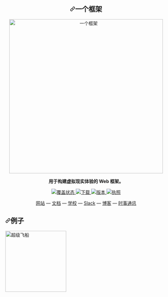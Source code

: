 <div class="Box-sc-g0xbh4-0 bJMeLZ js-snippet-clipboard-copy-unpositioned" data-hpc="true"><article class="markdown-body entry-content container-lg" itemprop="text"><h1 align="center" tabindex="-1" dir="auto"><a id="user-content-a-frame" class="anchor" aria-hidden="true" tabindex="-1" href="#a-frame"><svg class="octicon octicon-link" viewBox="0 0 16 16" version="1.1" width="16" height="16" aria-hidden="true"><path d="m7.775 3.275 1.25-1.25a3.5 3.5 0 1 1 4.95 4.95l-2.5 2.5a3.5 3.5 0 0 1-4.95 0 .751.751 0 0 1 .018-1.042.751.751 0 0 1 1.042-.018 1.998 1.998 0 0 0 2.83 0l2.5-2.5a2.002 2.002 0 0 0-2.83-2.83l-1.25 1.25a.751.751 0 0 1-1.042-.018.751.751 0 0 1-.018-1.042Zm-4.69 9.64a1.998 1.998 0 0 0 2.83 0l1.25-1.25a.751.751 0 0 1 1.042.018.751.751 0 0 1 .018 1.042l-1.25 1.25a3.5 3.5 0 1 1-4.95-4.95l2.5-2.5a3.5 3.5 0 0 1 4.95 0 .751.751 0 0 1-.018 1.042.751.751 0 0 1-1.042.018 1.998 1.998 0 0 0-2.83 0l-2.5 2.5a1.998 1.998 0 0 0 0 2.83Z"></path></svg></a><font style="vertical-align: inherit;"><font style="vertical-align: inherit;">一个框架</font></font></h1>
<p align="center" dir="auto"><a href="https://aframe.io" rel="nofollow"><img width="480" alt="一个框架" src="https://user-images.githubusercontent.com/674727/32120889-230ef110-bb0f-11e7-908c-76e39aa43149.jpg" style="max-width: 100%;"></a></p>
<p align="center" dir="auto"><b><font style="vertical-align: inherit;"><font style="vertical-align: inherit;">用于构建虚拟现实体验的 Web 框架。</font></font></b></p>
<p align="center" dir="auto">
  <a href="https://codecov.io/gh/aframevr/aframe" rel="nofollow">
    <img src="https://camo.githubusercontent.com/8427a5fd3c952732b3666206baa07cca2c303ca58cf399f70899d5922ecd8c0e/68747470733a2f2f636f6465636f762e696f2f67682f616672616d6576722f616672616d652f6272616e63682f6d61737465722f67726170682f62616467652e737667" alt="覆盖状态" data-canonical-src="https://codecov.io/gh/aframevr/aframe/branch/master/graph/badge.svg" style="max-width: 100%;">
  </a>
  <a href="https://npmjs.org/package/aframe" rel="nofollow">
    <img src="https://camo.githubusercontent.com/62c446d96d8c57ccee84212c131e5cd222d0400b02a9b3cb549a0c30a80cffd3/68747470733a2f2f696d672e736869656c64732e696f2f6e706d2f64742f616672616d652e7376673f7374796c653d666c61742d737175617265" alt="下载" data-canonical-src="https://img.shields.io/npm/dt/aframe.svg?style=flat-square" style="max-width: 100%;">
  </a>
  <a href="https://npmjs.org/package/aframe" rel="nofollow">
    <img src="https://camo.githubusercontent.com/4121d2840f98be3ff6ec3832e9235a91eee13ec80ef8624f13cd4d5a51a8fe5a/68747470733a2f2f696d672e736869656c64732e696f2f6e706d2f762f616672616d652e7376673f7374796c653d666c61742d737175617265" alt="版本" data-canonical-src="https://img.shields.io/npm/v/aframe.svg?style=flat-square" style="max-width: 100%;">
  </a>
  <a href="https://npmjs.com/package/aframe" rel="nofollow">
    <img src="https://camo.githubusercontent.com/8d260f2478fa8584175e3f153de82f9b6c8dfe85171e48ed874778fa64e57fb9/68747470733a2f2f696d672e736869656c64732e696f2f6e706d2f6c2f616672616d652e7376673f7374796c653d666c61742d737175617265" alt="执照" data-canonical-src="https://img.shields.io/npm/l/aframe.svg?style=flat-square" style="max-width: 100%;"></a>
  
</p>
<div align="center" dir="auto">
  <a href="https://aframe.io" rel="nofollow"><font style="vertical-align: inherit;"><font style="vertical-align: inherit;">网站</font></font></a><font style="vertical-align: inherit;"><font style="vertical-align: inherit;">
  —
  </font></font><a href="https://aframe.io/docs/" rel="nofollow"><font style="vertical-align: inherit;"><font style="vertical-align: inherit;">文档</font></font></a><font style="vertical-align: inherit;"><font style="vertical-align: inherit;">
  —
  </font></font><a href="https://aframe.io/school/" rel="nofollow"><font style="vertical-align: inherit;"><font style="vertical-align: inherit;">学校</font></font></a><font style="vertical-align: inherit;"><font style="vertical-align: inherit;">
  —
   </font></font><a href="https://aframevr.slack.com/join/shared_invite/zt-f6rne3ly-ekVaBU~Xu~fsZHXr56jacQ" rel="nofollow"><font style="vertical-align: inherit;"><font style="vertical-align: inherit;">Slack</font></font></a><font style="vertical-align: inherit;"><font style="vertical-align: inherit;"> 
  —
  </font></font><a href="https://aframe.io/blog/" rel="nofollow"><font style="vertical-align: inherit;"><font style="vertical-align: inherit;">博客</font></font></a><font style="vertical-align: inherit;"><font style="vertical-align: inherit;">
  —
  </font></font><a href="https://aframe.io/subscribe/" rel="nofollow"><font style="vertical-align: inherit;"><font style="vertical-align: inherit;">时事通讯</font></font></a>
</div>
<h2 tabindex="-1" dir="auto"><a id="user-content-examples" class="anchor" aria-hidden="true" tabindex="-1" href="#examples"><svg class="octicon octicon-link" viewBox="0 0 16 16" version="1.1" width="16" height="16" aria-hidden="true"><path d="m7.775 3.275 1.25-1.25a3.5 3.5 0 1 1 4.95 4.95l-2.5 2.5a3.5 3.5 0 0 1-4.95 0 .751.751 0 0 1 .018-1.042.751.751 0 0 1 1.042-.018 1.998 1.998 0 0 0 2.83 0l2.5-2.5a2.002 2.002 0 0 0-2.83-2.83l-1.25 1.25a.751.751 0 0 1-1.042-.018.751.751 0 0 1-.018-1.042Zm-4.69 9.64a1.998 1.998 0 0 0 2.83 0l1.25-1.25a.751.751 0 0 1 1.042.018.751.751 0 0 1 .018 1.042l-1.25 1.25a3.5 3.5 0 1 1-4.95-4.95l2.5-2.5a3.5 3.5 0 0 1 4.95 0 .751.751 0 0 1-.018 1.042.751.751 0 0 1-1.042.018 1.998 1.998 0 0 0-2.83 0l-2.5 2.5a1.998 1.998 0 0 0 0 2.83Z"></path></svg></a><font style="vertical-align: inherit;"><font style="vertical-align: inherit;">例子</font></font></h2>
<animated-image data-catalyst="" style="width: 32%;"><a href="https://supermedium.com/supercraft" rel="nofollow" data-target="animated-image.originalLink">
  <img alt="超级飞船" src="https://user-images.githubusercontent.com/674727/41085457-f5429566-69eb-11e8-92e5-3210e4c6c4a0.gif" height="190" style="max-width: 100%; display: inline-block;" data-target="animated-image.originalImage">
</a>
      <span class="AnimatedImagePlayer" data-target="animated-image.player" hidden="">
        <a data-target="animated-image.replacedLink" class="AnimatedImagePlayer-images" href="https://supermedium.com/supercraft" target="_blank">
          
        <span data-target="animated-image.imageContainer">
            <img data-target="animated-image.replacedImage" alt="超级飞船" class="AnimatedImagePlayer-animatedImage" src="https://user-images.githubusercontent.com/674727/41085457-f5429566-69eb-11e8-92e5-3210e4c6c4a0.gif" height="190" style="display: block; opacity: 1;">
          <canvas class="AnimatedImagePlayer-stillImage" aria-hidden="true" width="256" height="190"></canvas></span></a>
        <button data-target="animated-image.imageButton" class="AnimatedImagePlayer-images" tabindex="-1" aria-label="Play 超级飞船" hidden=""></button>
        <span class="AnimatedImagePlayer-controls" data-target="animated-image.controls" hidden="">
          <button data-target="animated-image.playButton" class="AnimatedImagePlayer-button" aria-label="Play 超级飞船">
            <svg aria-hidden="true" focusable="false" class="octicon icon-play" width="16" height="16" viewBox="0 0 16 16" fill="none" xmlns="http://www.w3.org/2000/svg">
              <path d="M4 13.5427V2.45734C4 1.82607 4.69692 1.4435 5.2295 1.78241L13.9394 7.32507C14.4334 7.63943 14.4334 8.36057 13.9394 8.67493L5.2295 14.2176C4.69692 14.5565 4 14.1739 4 13.5427Z">
            </path></svg>
            <svg aria-hidden="true" focusable="false" class="octicon icon-pause" width="16" height="16" viewBox="0 0 16 16" xmlns="http://www.w3.org/2000/svg">
              <rect x="4" y="2" width="3" height="12" rx="1"></rect>
              <rect x="9" y="2" width="3" height="12" rx="1"></rect>
            </svg>
          </button>
          <a data-target="animated-image.openButton" aria-label="Open 超级飞船 in new window" class="AnimatedImagePlayer-button" href="https://supermedium.com/supercraft" target="_blank">
            <svg aria-hidden="true" class="octicon" xmlns="http://www.w3.org/2000/svg" viewBox="0 0 16 16" width="16" height="16">
              <path fill-rule="evenodd" d="M10.604 1h4.146a.25.25 0 01.25.25v4.146a.25.25 0 01-.427.177L13.03 4.03 9.28 7.78a.75.75 0 01-1.06-1.06l3.75-3.75-1.543-1.543A.25.25 0 0110.604 1zM3.75 2A1.75 1.75 0 002 3.75v8.5c0 .966.784 1.75 1.75 1.75h8.5A1.75 1.75 0 0014 12.25v-3.5a.75.75 0 00-1.5 0v3.5a.25.25 0 01-.25.25h-8.5a.25.25 0 01-.25-.25v-8.5a.25.25 0 01.25-.25h3.5a.75.75 0 000-1.5h-3.5z"></path>
            </svg>
          </a>
        </span>
      </span></animated-image>
<animated-image data-catalyst="" style="width: 32%;"><a href="https://aframe.io/a-painter/?url=https://ucarecdn.com/962b242b-87a9-422c-b730-febdc470f203/" rel="nofollow" data-target="animated-image.originalLink">
  <img alt="画家" src="https://cloud.githubusercontent.com/assets/674727/24531388/acfc3dda-156d-11e7-8563-5bd75252f70f.gif" height="190" style="max-width: 100%; display: inline-block;" data-target="animated-image.originalImage">
</a>
      <span class="AnimatedImagePlayer" data-target="animated-image.player" hidden="">
        <a data-target="animated-image.replacedLink" class="AnimatedImagePlayer-images" href="https://aframe.io/a-painter/?url=https://ucarecdn.com/962b242b-87a9-422c-b730-febdc470f203/" target="_blank">
          
        <span data-target="animated-image.imageContainer">
            <img data-target="animated-image.replacedImage" alt="画家" class="AnimatedImagePlayer-animatedImage" src="https://cloud.githubusercontent.com/assets/674727/24531388/acfc3dda-156d-11e7-8563-5bd75252f70f.gif" height="190" style="display: block; opacity: 1;">
          <canvas class="AnimatedImagePlayer-stillImage" aria-hidden="true" width="256" height="190"></canvas></span></a>
        <button data-target="animated-image.imageButton" class="AnimatedImagePlayer-images" tabindex="-1" aria-label="Play 画家" hidden=""></button>
        <span class="AnimatedImagePlayer-controls" data-target="animated-image.controls" hidden="">
          <button data-target="animated-image.playButton" class="AnimatedImagePlayer-button" aria-label="Play 画家">
            <svg aria-hidden="true" focusable="false" class="octicon icon-play" width="16" height="16" viewBox="0 0 16 16" fill="none" xmlns="http://www.w3.org/2000/svg">
              <path d="M4 13.5427V2.45734C4 1.82607 4.69692 1.4435 5.2295 1.78241L13.9394 7.32507C14.4334 7.63943 14.4334 8.36057 13.9394 8.67493L5.2295 14.2176C4.69692 14.5565 4 14.1739 4 13.5427Z">
            </path></svg>
            <svg aria-hidden="true" focusable="false" class="octicon icon-pause" width="16" height="16" viewBox="0 0 16 16" xmlns="http://www.w3.org/2000/svg">
              <rect x="4" y="2" width="3" height="12" rx="1"></rect>
              <rect x="9" y="2" width="3" height="12" rx="1"></rect>
            </svg>
          </button>
          <a data-target="animated-image.openButton" aria-label="Open 画家 in new window" class="AnimatedImagePlayer-button" href="https://aframe.io/a-painter/?url=https://ucarecdn.com/962b242b-87a9-422c-b730-febdc470f203/" target="_blank">
            <svg aria-hidden="true" class="octicon" xmlns="http://www.w3.org/2000/svg" viewBox="0 0 16 16" width="16" height="16">
              <path fill-rule="evenodd" d="M10.604 1h4.146a.25.25 0 01.25.25v4.146a.25.25 0 01-.427.177L13.03 4.03 9.28 7.78a.75.75 0 01-1.06-1.06l3.75-3.75-1.543-1.543A.25.25 0 0110.604 1zM3.75 2A1.75 1.75 0 002 3.75v8.5c0 .966.784 1.75 1.75 1.75h8.5A1.75 1.75 0 0014 12.25v-3.5a.75.75 0 00-1.5 0v3.5a.25.25 0 01-.25.25h-8.5a.25.25 0 01-.25-.25v-8.5a.25.25 0 01.25-.25h3.5a.75.75 0 000-1.5h-3.5z"></path>
            </svg>
          </a>
        </span>
      </span></animated-image>
<a href="https://supermedium.com" rel="nofollow">
  <img alt="超中等" src="https://user-images.githubusercontent.com/674727/37294616-7212cd20-25d3-11e8-9e7f-c0c61074f1e0.png" height="190" width="32%" style="max-width: 100%;">
</a>
<animated-image data-catalyst="" style="width: 32%;"><a href="https://aframe.io/a-blast/" rel="nofollow" data-target="animated-image.originalLink">
  <img alt="一个爆炸" src="https://cloud.githubusercontent.com/assets/674727/24531440/0336e66e-156e-11e7-95c2-f2e6ebc0393d.gif" height="190" style="max-width: 100%; display: inline-block;" data-target="animated-image.originalImage">
</a>
      <span class="AnimatedImagePlayer" data-target="animated-image.player" hidden="">
        <a data-target="animated-image.replacedLink" class="AnimatedImagePlayer-images" href="https://aframe.io/a-blast/" target="_blank">
          
        <span data-target="animated-image.imageContainer">
            <img data-target="animated-image.replacedImage" alt="一个爆炸" class="AnimatedImagePlayer-animatedImage" src="https://cloud.githubusercontent.com/assets/674727/24531440/0336e66e-156e-11e7-95c2-f2e6ebc0393d.gif" height="190" style="display: block; opacity: 1;">
          <canvas class="AnimatedImagePlayer-stillImage" aria-hidden="true" width="256" height="190"></canvas></span></a>
        <button data-target="animated-image.imageButton" class="AnimatedImagePlayer-images" tabindex="-1" aria-label="Play 一个爆炸" hidden=""></button>
        <span class="AnimatedImagePlayer-controls" data-target="animated-image.controls" hidden="">
          <button data-target="animated-image.playButton" class="AnimatedImagePlayer-button" aria-label="Play 一个爆炸">
            <svg aria-hidden="true" focusable="false" class="octicon icon-play" width="16" height="16" viewBox="0 0 16 16" fill="none" xmlns="http://www.w3.org/2000/svg">
              <path d="M4 13.5427V2.45734C4 1.82607 4.69692 1.4435 5.2295 1.78241L13.9394 7.32507C14.4334 7.63943 14.4334 8.36057 13.9394 8.67493L5.2295 14.2176C4.69692 14.5565 4 14.1739 4 13.5427Z">
            </path></svg>
            <svg aria-hidden="true" focusable="false" class="octicon icon-pause" width="16" height="16" viewBox="0 0 16 16" xmlns="http://www.w3.org/2000/svg">
              <rect x="4" y="2" width="3" height="12" rx="1"></rect>
              <rect x="9" y="2" width="3" height="12" rx="1"></rect>
            </svg>
          </button>
          <a data-target="animated-image.openButton" aria-label="Open 一个爆炸 in new window" class="AnimatedImagePlayer-button" href="https://aframe.io/a-blast/" target="_blank">
            <svg aria-hidden="true" class="octicon" xmlns="http://www.w3.org/2000/svg" viewBox="0 0 16 16" width="16" height="16">
              <path fill-rule="evenodd" d="M10.604 1h4.146a.25.25 0 01.25.25v4.146a.25.25 0 01-.427.177L13.03 4.03 9.28 7.78a.75.75 0 01-1.06-1.06l3.75-3.75-1.543-1.543A.25.25 0 0110.604 1zM3.75 2A1.75 1.75 0 002 3.75v8.5c0 .966.784 1.75 1.75 1.75h8.5A1.75 1.75 0 0014 12.25v-3.5a.75.75 0 00-1.5 0v3.5a.25.25 0 01-.25.25h-8.5a.25.25 0 01-.25-.25v-8.5a.25.25 0 01.25-.25h3.5a.75.75 0 000-1.5h-3.5z"></path>
            </svg>
          </a>
        </span>
      </span></animated-image>
<animated-image data-catalyst="" style="width: 32%;"><a href="https://aframe.io/a-saturday-night/" rel="nofollow" data-target="animated-image.originalLink">
  <img alt="A-周六晚上" src="https://cloud.githubusercontent.com/assets/674727/24531477/44272daa-156e-11e7-8ef9-d750ed430f3a.gif" height="190" style="max-width: 100%; display: inline-block;" data-target="animated-image.originalImage">
</a>
      <span class="AnimatedImagePlayer" data-target="animated-image.player" hidden="">
        <a data-target="animated-image.replacedLink" class="AnimatedImagePlayer-images" href="https://aframe.io/a-saturday-night/" target="_blank">
          
        <span data-target="animated-image.imageContainer">
            <img data-target="animated-image.replacedImage" alt="A-周六晚上" class="AnimatedImagePlayer-animatedImage" src="https://cloud.githubusercontent.com/assets/674727/24531477/44272daa-156e-11e7-8ef9-d750ed430f3a.gif" height="190" style="display: block; opacity: 1;">
          <canvas class="AnimatedImagePlayer-stillImage" aria-hidden="true" width="256" height="190"></canvas></span></a>
        <button data-target="animated-image.imageButton" class="AnimatedImagePlayer-images" tabindex="-1" aria-label="Play A-周六晚上" hidden=""></button>
        <span class="AnimatedImagePlayer-controls" data-target="animated-image.controls" hidden="">
          <button data-target="animated-image.playButton" class="AnimatedImagePlayer-button" aria-label="Play A-周六晚上">
            <svg aria-hidden="true" focusable="false" class="octicon icon-play" width="16" height="16" viewBox="0 0 16 16" fill="none" xmlns="http://www.w3.org/2000/svg">
              <path d="M4 13.5427V2.45734C4 1.82607 4.69692 1.4435 5.2295 1.78241L13.9394 7.32507C14.4334 7.63943 14.4334 8.36057 13.9394 8.67493L5.2295 14.2176C4.69692 14.5565 4 14.1739 4 13.5427Z">
            </path></svg>
            <svg aria-hidden="true" focusable="false" class="octicon icon-pause" width="16" height="16" viewBox="0 0 16 16" xmlns="http://www.w3.org/2000/svg">
              <rect x="4" y="2" width="3" height="12" rx="1"></rect>
              <rect x="9" y="2" width="3" height="12" rx="1"></rect>
            </svg>
          </button>
          <a data-target="animated-image.openButton" aria-label="Open A-周六晚上 in new window" class="AnimatedImagePlayer-button" href="https://aframe.io/a-saturday-night/" target="_blank">
            <svg aria-hidden="true" class="octicon" xmlns="http://www.w3.org/2000/svg" viewBox="0 0 16 16" width="16" height="16">
              <path fill-rule="evenodd" d="M10.604 1h4.146a.25.25 0 01.25.25v4.146a.25.25 0 01-.427.177L13.03 4.03 9.28 7.78a.75.75 0 01-1.06-1.06l3.75-3.75-1.543-1.543A.25.25 0 0110.604 1zM3.75 2A1.75 1.75 0 002 3.75v8.5c0 .966.784 1.75 1.75 1.75h8.5A1.75 1.75 0 0014 12.25v-3.5a.75.75 0 00-1.5 0v3.5a.25.25 0 01-.25.25h-8.5a.25.25 0 01-.25-.25v-8.5a.25.25 0 01.25-.25h3.5a.75.75 0 000-1.5h-3.5z"></path>
            </svg>
          </a>
        </span>
      </span></animated-image>
<animated-image data-catalyst="" style="width: 32%;"><a href="https://github.com/googlecreativelab/webvr-musicalforest" data-target="animated-image.originalLink">
  <img alt="音乐森林@googlecreativelab" src="https://cloud.githubusercontent.com/assets/674727/25109861/b8e9ec48-2394-11e7-8f2d-ea1cd9df69c8.gif" height="190" style="max-width: 100%; display: inline-block;" data-target="animated-image.originalImage">
</a>
      <span class="AnimatedImagePlayer" data-target="animated-image.player" hidden="">
        <a data-target="animated-image.replacedLink" class="AnimatedImagePlayer-images" href="https://github.com/googlecreativelab/webvr-musicalforest" target="_blank">
          
        <span data-target="animated-image.imageContainer">
            <img data-target="animated-image.replacedImage" alt="音乐森林@googlecreativelab" class="AnimatedImagePlayer-animatedImage" src="https://cloud.githubusercontent.com/assets/674727/25109861/b8e9ec48-2394-11e7-8f2d-ea1cd9df69c8.gif" height="190" style="display: block; opacity: 1;">
          <canvas class="AnimatedImagePlayer-stillImage" aria-hidden="true" width="256" height="190"></canvas></span></a>
        <button data-target="animated-image.imageButton" class="AnimatedImagePlayer-images" tabindex="-1" aria-label="Play 音乐森林@googlecreativelab" hidden=""></button>
        <span class="AnimatedImagePlayer-controls" data-target="animated-image.controls" hidden="">
          <button data-target="animated-image.playButton" class="AnimatedImagePlayer-button" aria-label="Play 音乐森林@googlecreativelab">
            <svg aria-hidden="true" focusable="false" class="octicon icon-play" width="16" height="16" viewBox="0 0 16 16" fill="none" xmlns="http://www.w3.org/2000/svg">
              <path d="M4 13.5427V2.45734C4 1.82607 4.69692 1.4435 5.2295 1.78241L13.9394 7.32507C14.4334 7.63943 14.4334 8.36057 13.9394 8.67493L5.2295 14.2176C4.69692 14.5565 4 14.1739 4 13.5427Z">
            </path></svg>
            <svg aria-hidden="true" focusable="false" class="octicon icon-pause" width="16" height="16" viewBox="0 0 16 16" xmlns="http://www.w3.org/2000/svg">
              <rect x="4" y="2" width="3" height="12" rx="1"></rect>
              <rect x="9" y="2" width="3" height="12" rx="1"></rect>
            </svg>
          </button>
          <a data-target="animated-image.openButton" aria-label="Open 音乐森林@googlecreativelab in new window" class="AnimatedImagePlayer-button" href="https://github.com/googlecreativelab/webvr-musicalforest" target="_blank">
            <svg aria-hidden="true" class="octicon" xmlns="http://www.w3.org/2000/svg" viewBox="0 0 16 16" width="16" height="16">
              <path fill-rule="evenodd" d="M10.604 1h4.146a.25.25 0 01.25.25v4.146a.25.25 0 01-.427.177L13.03 4.03 9.28 7.78a.75.75 0 01-1.06-1.06l3.75-3.75-1.543-1.543A.25.25 0 0110.604 1zM3.75 2A1.75 1.75 0 002 3.75v8.5c0 .966.784 1.75 1.75 1.75h8.5A1.75 1.75 0 0014 12.25v-3.5a.75.75 0 00-1.5 0v3.5a.25.25 0 01-.25.25h-8.5a.25.25 0 01-.25-.25v-8.5a.25.25 0 01.25-.25h3.5a.75.75 0 000-1.5h-3.5z"></path>
            </svg>
          </a>
        </span>
      </span></animated-image>
<p dir="auto"><em><font style="vertical-align: inherit;"></font><a href="https://aframe.io" rel="nofollow"><font style="vertical-align: inherit;"><font style="vertical-align: inherit;">在主页</font></font></a><font style="vertical-align: inherit;"><font style="vertical-align: inherit;">、</font></font><a href="https://aframe.io/blog/" rel="nofollow"><font style="vertical-align: inherit;"><font style="vertical-align: inherit;">A Week of A-Frame</font></font></a><font style="vertical-align: inherit;"><font style="vertical-align: inherit;">和</font></font><a href="https://webvr.directory" rel="nofollow"><font style="vertical-align: inherit;"><font style="vertical-align: inherit;">WebVR Directory</font></font></a><font style="vertical-align: inherit;"><font style="vertical-align: inherit;">上可以找到更多示例</font><font style="vertical-align: inherit;">。</font></font></em></p>
<h2 tabindex="-1" dir="auto"><a id="user-content-features" class="anchor" aria-hidden="true" tabindex="-1" href="#features"><svg class="octicon octicon-link" viewBox="0 0 16 16" version="1.1" width="16" height="16" aria-hidden="true"><path d="m7.775 3.275 1.25-1.25a3.5 3.5 0 1 1 4.95 4.95l-2.5 2.5a3.5 3.5 0 0 1-4.95 0 .751.751 0 0 1 .018-1.042.751.751 0 0 1 1.042-.018 1.998 1.998 0 0 0 2.83 0l2.5-2.5a2.002 2.002 0 0 0-2.83-2.83l-1.25 1.25a.751.751 0 0 1-1.042-.018.751.751 0 0 1-.018-1.042Zm-4.69 9.64a1.998 1.998 0 0 0 2.83 0l1.25-1.25a.751.751 0 0 1 1.042.018.751.751 0 0 1 .018 1.042l-1.25 1.25a3.5 3.5 0 1 1-4.95-4.95l2.5-2.5a3.5 3.5 0 0 1 4.95 0 .751.751 0 0 1-.018 1.042.751.751 0 0 1-1.042.018 1.998 1.998 0 0 0-2.83 0l-2.5 2.5a1.998 1.998 0 0 0 0 2.83Z"></path></svg></a><font style="vertical-align: inherit;"><font style="vertical-align: inherit;">特征</font></font></h2>
<p dir="auto"><font style="vertical-align: inherit;"><font style="vertical-align: inherit;">👓</font></font><strong><font style="vertical-align: inherit;"><font style="vertical-align: inherit;">虚拟现实变得简单</font></font></strong><font style="vertical-align: inherit;"><font style="vertical-align: inherit;">：A-Frame 只需放入</font></font><code>&lt;a-scene&gt;</code><font style="vertical-align: inherit;"><font style="vertical-align: inherit;">.</font></font></p>
<p dir="auto"><font style="vertical-align: inherit;"><font style="vertical-align: inherit;">❤️</font></font><strong><font style="vertical-align: inherit;"><font style="vertical-align: inherit;">声明性 HTML</font></font></strong><font style="vertical-align: inherit;"><font style="vertical-align: inherit;">：HTML 易于阅读和复制粘贴。</font><font style="vertical-align: inherit;">由于 A-Frame 可以通过 HTML 使用，因此每个人都可以使用 A-Frame：Web 开发人员、VR 和 AR 爱好者、教育工作者、艺术家、创客、孩子。</font></font></p>
<p dir="auto"><font style="vertical-align: inherit;"><font style="vertical-align: inherit;">🔌</font></font><strong><font style="vertical-align: inherit;"><font style="vertical-align: inherit;">实体组件架构</font></font></strong><font style="vertical-align: inherit;"><font style="vertical-align: inherit;">：A-Frame 是一个基于 Three.js 的强大框架，为 Three.js 提供声明性、可组合、可重用的实体组件结构。</font><font style="vertical-align: inherit;">虽然 A-Frame 可以通过 HTML 使用，但开发人员可以无限制地访问 JavaScript、DOM API、 Three.js、WebXR 和 WebGL。</font></font></p>
<p dir="auto"><font style="vertical-align: inherit;"><font style="vertical-align: inherit;">⚡</font></font><strong><font style="vertical-align: inherit;"><font style="vertical-align: inherit;">性能</font></font></strong><font style="vertical-align: inherit;"><font style="vertical-align: inherit;">：A-Frame 是一个基于 Three.js 的瘦框架。</font><font style="vertical-align: inherit;">虽然A-Frame使用了DOM，但A-Frame并不触及浏览器布局引擎。</font><font style="vertical-align: inherit;">性能是重中之重，需要在高度交互的 WebXR 体验上进行实战测试。</font></font></p>
<p dir="auto"><font style="vertical-align: inherit;"><font style="vertical-align: inherit;">🌐</font></font><strong><font style="vertical-align: inherit;"><font style="vertical-align: inherit;">跨平台</font></font></strong><font style="vertical-align: inherit;"><font style="vertical-align: inherit;">：为任何与支持 WebXR 的浏览器兼容的耳机构建 VR 和 AR 应用程序。</font><font style="vertical-align: inherit;">没有耳机或控制器？</font><font style="vertical-align: inherit;">没问题！</font><font style="vertical-align: inherit;">A-Frame 仍然适用于标准台式机和智能手机。</font></font></p>
<p dir="auto"><font style="vertical-align: inherit;"><font style="vertical-align: inherit;">🔍 </font></font><strong><font style="vertical-align: inherit;"><font style="vertical-align: inherit;">Visual Inspector</font></font></strong><font style="vertical-align: inherit;"><font style="vertical-align: inherit;">：A-Frame 提供了内置的视觉 3D 检查器，其工作流程类似于浏览器的开发工具，界面类似于 Unity。</font><font style="vertical-align: inherit;">打开任何 A-Frame 场景并点击</font></font><code>&lt;ctrl&gt; + &lt;alt&gt; + i</code><font style="vertical-align: inherit;"><font style="vertical-align: inherit;">。</font></font></p>
<p dir="auto"><font style="vertical-align: inherit;"><font style="vertical-align: inherit;">🏃</font></font><strong><font style="vertical-align: inherit;"><font style="vertical-align: inherit;">功能</font></font></strong><font style="vertical-align: inherit;"><font style="vertical-align: inherit;">：使用 A-Frame 的内置组件（例如几何图形、材质、灯光、动画、模型、光线投射器、阴影、位置音频、跟踪控制器）立即开始运行。</font><font style="vertical-align: inherit;">利用粒子系统、物理、多用户、海洋、山脉、语音识别或隐形传态等社区组件，走得更远！</font></font></p>
<h2 tabindex="-1" dir="auto"><a id="user-content-usage" class="anchor" aria-hidden="true" tabindex="-1" href="#usage"><svg class="octicon octicon-link" viewBox="0 0 16 16" version="1.1" width="16" height="16" aria-hidden="true"><path d="m7.775 3.275 1.25-1.25a3.5 3.5 0 1 1 4.95 4.95l-2.5 2.5a3.5 3.5 0 0 1-4.95 0 .751.751 0 0 1 .018-1.042.751.751 0 0 1 1.042-.018 1.998 1.998 0 0 0 2.83 0l2.5-2.5a2.002 2.002 0 0 0-2.83-2.83l-1.25 1.25a.751.751 0 0 1-1.042-.018.751.751 0 0 1-.018-1.042Zm-4.69 9.64a1.998 1.998 0 0 0 2.83 0l1.25-1.25a.751.751 0 0 1 1.042.018.751.751 0 0 1 .018 1.042l-1.25 1.25a3.5 3.5 0 1 1-4.95-4.95l2.5-2.5a3.5 3.5 0 0 1 4.95 0 .751.751 0 0 1-.018 1.042.751.751 0 0 1-1.042.018 1.998 1.998 0 0 0-2.83 0l-2.5 2.5a1.998 1.998 0 0 0 0 2.83Z"></path></svg></a><font style="vertical-align: inherit;"><font style="vertical-align: inherit;">用法</font></font></h2>
<h3 tabindex="-1" dir="auto"><a id="user-content-example" class="anchor" aria-hidden="true" tabindex="-1" href="#example"><svg class="octicon octicon-link" viewBox="0 0 16 16" version="1.1" width="16" height="16" aria-hidden="true"><path d="m7.775 3.275 1.25-1.25a3.5 3.5 0 1 1 4.95 4.95l-2.5 2.5a3.5 3.5 0 0 1-4.95 0 .751.751 0 0 1 .018-1.042.751.751 0 0 1 1.042-.018 1.998 1.998 0 0 0 2.83 0l2.5-2.5a2.002 2.002 0 0 0-2.83-2.83l-1.25 1.25a.751.751 0 0 1-1.042-.018.751.751 0 0 1-.018-1.042Zm-4.69 9.64a1.998 1.998 0 0 0 2.83 0l1.25-1.25a.751.751 0 0 1 1.042.018.751.751 0 0 1 .018 1.042l-1.25 1.25a3.5 3.5 0 1 1-4.95-4.95l2.5-2.5a3.5 3.5 0 0 1 4.95 0 .751.751 0 0 1-.018 1.042.751.751 0 0 1-1.042.018 1.998 1.998 0 0 0-2.83 0l-2.5 2.5a1.998 1.998 0 0 0 0 2.83Z"></path></svg></a><font style="vertical-align: inherit;"><font style="vertical-align: inherit;">例子</font></font></h3>
<p dir="auto"><font style="vertical-align: inherit;"><font style="vertical-align: inherit;">只需几行 HTML 即可在浏览器中构建 VR 和 AR 场景！</font><font style="vertical-align: inherit;">要立即开始播放和发布，请重新混合入门示例：</font></font></p>
<p dir="auto"><a href="https://glitch.com/~aframe" rel="nofollow"><img src="https://cloud.githubusercontent.com/assets/674727/24572421/688f7fc0-162d-11e7-8a35-b02bc050c043.jpg" alt="混音" style="max-width: 100%;"></a> <a href="https://repl.it/@dmarcos/aframe" rel="nofollow"><img src="https://user-images.githubusercontent.com/39342/52831020-d42dcb80-3087-11e9-833f-2d6191c69eb9.png" alt="叉" style="max-width: 100%;"></a></p>
<div class="highlight highlight-text-html-basic notranslate position-relative overflow-auto" dir="auto"><pre><span class="pl-kos">&lt;</span><span class="pl-ent">html</span><span class="pl-kos">&gt;</span>
  <span class="pl-kos">&lt;</span><span class="pl-ent">head</span><span class="pl-kos">&gt;</span>
    <span class="pl-kos">&lt;</span><span class="pl-ent">script</span> <span class="pl-c1">src</span>="<span class="pl-s">https://aframe.io/releases/1.5.0/aframe.min.js</span>"<span class="pl-kos">&gt;</span><span class="pl-kos">&lt;/</span><span class="pl-ent">script</span><span class="pl-kos">&gt;</span>
  <span class="pl-kos">&lt;/</span><span class="pl-ent">head</span><span class="pl-kos">&gt;</span>
  <span class="pl-kos">&lt;</span><span class="pl-ent">body</span><span class="pl-kos">&gt;</span>
    <span class="pl-kos">&lt;</span><span class="pl-ent">a-scene</span><span class="pl-kos">&gt;</span>
      <span class="pl-kos">&lt;</span><span class="pl-ent">a-box</span> <span class="pl-c1">position</span>="<span class="pl-s">-1 0.5 -3</span>" <span class="pl-c1">rotation</span>="<span class="pl-s">0 45 0</span>" <span class="pl-c1">color</span>="<span class="pl-s">#4CC3D9</span>"<span class="pl-kos">&gt;</span><span class="pl-kos">&lt;/</span><span class="pl-ent">a-box</span><span class="pl-kos">&gt;</span>
      <span class="pl-kos">&lt;</span><span class="pl-ent">a-sphere</span> <span class="pl-c1">position</span>="<span class="pl-s">0 1.25 -5</span>" <span class="pl-c1">radius</span>="<span class="pl-s">1.25</span>" <span class="pl-c1">color</span>="<span class="pl-s">#EF2D5E</span>"<span class="pl-kos">&gt;</span><span class="pl-kos">&lt;/</span><span class="pl-ent">a-sphere</span><span class="pl-kos">&gt;</span>
      <span class="pl-kos">&lt;</span><span class="pl-ent">a-cylinder</span> <span class="pl-c1">position</span>="<span class="pl-s">1 0.75 -3</span>" <span class="pl-c1">radius</span>="<span class="pl-s">0.5</span>" <span class="pl-c1">height</span>="<span class="pl-s">1.5</span>" <span class="pl-c1">color</span>="<span class="pl-s">#FFC65D</span>"<span class="pl-kos">&gt;</span><span class="pl-kos">&lt;/</span><span class="pl-ent">a-cylinder</span><span class="pl-kos">&gt;</span>
      <span class="pl-kos">&lt;</span><span class="pl-ent">a-plane</span> <span class="pl-c1">position</span>="<span class="pl-s">0 0 -4</span>" <span class="pl-c1">rotation</span>="<span class="pl-s">-90 0 0</span>" <span class="pl-c1">width</span>="<span class="pl-s">4</span>" <span class="pl-c1">height</span>="<span class="pl-s">4</span>" <span class="pl-c1">color</span>="<span class="pl-s">#7BC8A4</span>"<span class="pl-kos">&gt;</span><span class="pl-kos">&lt;/</span><span class="pl-ent">a-plane</span><span class="pl-kos">&gt;</span>
      <span class="pl-kos">&lt;</span><span class="pl-ent">a-sky</span> <span class="pl-c1">color</span>="<span class="pl-s">#ECECEC</span>"<span class="pl-kos">&gt;</span><span class="pl-kos">&lt;/</span><span class="pl-ent">a-sky</span><span class="pl-kos">&gt;</span>
    <span class="pl-kos">&lt;/</span><span class="pl-ent">a-scene</span><span class="pl-kos">&gt;</span>
  <span class="pl-kos">&lt;/</span><span class="pl-ent">body</span><span class="pl-kos">&gt;</span>
<span class="pl-kos">&lt;/</span><span class="pl-ent">html</span><span class="pl-kos">&gt;</span></pre><div class="zeroclipboard-container">
    <clipboard-copy aria-label="Copy" class="ClipboardButton btn btn-invisible js-clipboard-copy m-2 p-0 tooltipped-no-delay d-flex flex-justify-center flex-items-center" data-copy-feedback="Copied!" data-tooltip-direction="w" value="<html>
  <head>
    <script src=&quot;https://aframe.io/releases/1.5.0/aframe.min.js&quot;></script>
  </head>
  <body>
    <a-scene>
      <a-box position=&quot;-1 0.5 -3&quot; rotation=&quot;0 45 0&quot; color=&quot;#4CC3D9&quot;></a-box>
      <a-sphere position=&quot;0 1.25 -5&quot; radius=&quot;1.25&quot; color=&quot;#EF2D5E&quot;></a-sphere>
      <a-cylinder position=&quot;1 0.75 -3&quot; radius=&quot;0.5&quot; height=&quot;1.5&quot; color=&quot;#FFC65D&quot;></a-cylinder>
      <a-plane position=&quot;0 0 -4&quot; rotation=&quot;-90 0 0&quot; width=&quot;4&quot; height=&quot;4&quot; color=&quot;#7BC8A4&quot;></a-plane>
      <a-sky color=&quot;#ECECEC&quot;></a-sky>
    </a-scene>
  </body>
</html>" tabindex="0" role="button">
      <svg aria-hidden="true" height="16" viewBox="0 0 16 16" version="1.1" width="16" data-view-component="true" class="octicon octicon-copy js-clipboard-copy-icon">
    <path d="M0 6.75C0 5.784.784 5 1.75 5h1.5a.75.75 0 0 1 0 1.5h-1.5a.25.25 0 0 0-.25.25v7.5c0 .138.112.25.25.25h7.5a.25.25 0 0 0 .25-.25v-1.5a.75.75 0 0 1 1.5 0v1.5A1.75 1.75 0 0 1 9.25 16h-7.5A1.75 1.75 0 0 1 0 14.25Z"></path><path d="M5 1.75C5 .784 5.784 0 6.75 0h7.5C15.216 0 16 .784 16 1.75v7.5A1.75 1.75 0 0 1 14.25 11h-7.5A1.75 1.75 0 0 1 5 9.25Zm1.75-.25a.25.25 0 0 0-.25.25v7.5c0 .138.112.25.25.25h7.5a.25.25 0 0 0 .25-.25v-7.5a.25.25 0 0 0-.25-.25Z"></path>
</svg>
      <svg aria-hidden="true" height="16" viewBox="0 0 16 16" version="1.1" width="16" data-view-component="true" class="octicon octicon-check js-clipboard-check-icon color-fg-success d-none">
    <path d="M13.78 4.22a.75.75 0 0 1 0 1.06l-7.25 7.25a.75.75 0 0 1-1.06 0L2.22 9.28a.751.751 0 0 1 .018-1.042.751.751 0 0 1 1.042-.018L6 10.94l6.72-6.72a.75.75 0 0 1 1.06 0Z"></path>
</svg>
    </clipboard-copy>
  </div></div>
<p dir="auto"><font style="vertical-align: inherit;"><font style="vertical-align: inherit;">借助 A-Frame 的</font></font><a href="https://aframe.io/docs/1.5.0/introduction/entity-component-system.html" rel="nofollow"><font style="vertical-align: inherit;"><font style="vertical-align: inherit;">实体组件架构</font></font></a><font style="vertical-align: inherit;"><font style="vertical-align: inherit;">，我们可以从生态系统（例如海洋、物理）中放入社区组件，并将它们直接从 HTML 插入到我们的对象中：</font></font></p>
<p dir="auto"><a href="https://glitch.com/~aframe-registry" rel="nofollow"><img src="https://cloud.githubusercontent.com/assets/674727/24572421/688f7fc0-162d-11e7-8a35-b02bc050c043.jpg" alt="混音" style="max-width: 100%;"></a> <a href="https://repl.it/@dmarcos/aframe" rel="nofollow"><img src="https://user-images.githubusercontent.com/39342/52831020-d42dcb80-3087-11e9-833f-2d6191c69eb9.png" alt="叉" style="max-width: 100%;"></a></p>
<div class="highlight highlight-text-html-basic notranslate position-relative overflow-auto" dir="auto"><pre><span class="pl-kos">&lt;</span><span class="pl-ent">html</span><span class="pl-kos">&gt;</span>
  <span class="pl-kos">&lt;</span><span class="pl-ent">head</span><span class="pl-kos">&gt;</span>
    <span class="pl-kos">&lt;</span><span class="pl-ent">script</span> <span class="pl-c1">src</span>="<span class="pl-s">https://aframe.io/releases/1.5.0/aframe.min.js</span>"<span class="pl-kos">&gt;</span><span class="pl-kos">&lt;/</span><span class="pl-ent">script</span><span class="pl-kos">&gt;</span>
    <span class="pl-kos">&lt;</span><span class="pl-ent">script</span> <span class="pl-c1">src</span>="<span class="pl-s">https://unpkg.com/aframe-particle-system-component@1.0.x/dist/aframe-particle-system-component.min.js</span>"<span class="pl-kos">&gt;</span><span class="pl-kos">&lt;/</span><span class="pl-ent">script</span><span class="pl-kos">&gt;</span>
    <span class="pl-kos">&lt;</span><span class="pl-ent">script</span> <span class="pl-c1">src</span>="<span class="pl-s">https://unpkg.com/aframe-extras.ocean@%5E3.5.x/dist/aframe-extras.ocean.min.js</span>"<span class="pl-kos">&gt;</span><span class="pl-kos">&lt;/</span><span class="pl-ent">script</span><span class="pl-kos">&gt;</span>
    <span class="pl-kos">&lt;</span><span class="pl-ent">script</span> <span class="pl-c1">src</span>="<span class="pl-s">https://unpkg.com/aframe-gradient-sky@1.5.0/dist/gradientsky.min.js</span>"<span class="pl-kos">&gt;</span><span class="pl-kos">&lt;/</span><span class="pl-ent">script</span><span class="pl-kos">&gt;</span>
  <span class="pl-kos">&lt;/</span><span class="pl-ent">head</span><span class="pl-kos">&gt;</span>
  <span class="pl-kos">&lt;</span><span class="pl-ent">body</span><span class="pl-kos">&gt;</span>
    <span class="pl-kos">&lt;</span><span class="pl-ent">a-scene</span><span class="pl-kos">&gt;</span>
      <span class="pl-kos">&lt;</span><span class="pl-ent">a-entity</span> <span class="pl-c1">id</span>="<span class="pl-s">rain</span>" <span class="pl-c1">particle-system</span>="<span class="pl-s">preset: rain; color: #24CAFF; particleCount: 5000</span>"<span class="pl-kos">&gt;</span><span class="pl-kos">&lt;/</span><span class="pl-ent">a-entity</span><span class="pl-kos">&gt;</span>

      <span class="pl-kos">&lt;</span><span class="pl-ent">a-entity</span> <span class="pl-c1">id</span>="<span class="pl-s">sphere</span>" <span class="pl-c1">geometry</span>="<span class="pl-s">primitive: sphere</span>"
                <span class="pl-c1">material</span>="<span class="pl-s">color: #EFEFEF; shader: flat</span>"
                <span class="pl-c1">position</span>="<span class="pl-s">0 0.15 -5</span>"
                <span class="pl-c1">light</span>="<span class="pl-s">type: point; intensity: 5</span>"
                <span class="pl-c1">animation</span>="<span class="pl-s">property: position; easing: easeInOutQuad; dir: alternate; dur: 1000; to: 0 -0.10 -5; loop: true</span>"<span class="pl-kos">&gt;</span><span class="pl-kos">&lt;/</span><span class="pl-ent">a-entity</span><span class="pl-kos">&gt;</span>

      <span class="pl-kos">&lt;</span><span class="pl-ent">a-entity</span> <span class="pl-c1">id</span>="<span class="pl-s">ocean</span>" <span class="pl-c1">ocean</span>="<span class="pl-s">density: 20; width: 50; depth: 50; speed: 4</span>"
                <span class="pl-c1">material</span>="<span class="pl-s">color: #9CE3F9; opacity: 0.75; metalness: 0; roughness: 1</span>"
                <span class="pl-c1">rotation</span>="<span class="pl-s">-90 0 0</span>"<span class="pl-kos">&gt;</span><span class="pl-kos">&lt;/</span><span class="pl-ent">a-entity</span><span class="pl-kos">&gt;</span>

      <span class="pl-kos">&lt;</span><span class="pl-ent">a-entity</span> <span class="pl-c1">id</span>="<span class="pl-s">sky</span>" <span class="pl-c1">geometry</span>="<span class="pl-s">primitive: sphere; radius: 5000</span>"
                <span class="pl-c1">material</span>="<span class="pl-s">shader: gradient; topColor: 235 235 245; bottomColor: 185 185 210</span>"
                <span class="pl-c1">scale</span>="<span class="pl-s">-1 1 1</span>"<span class="pl-kos">&gt;</span><span class="pl-kos">&lt;/</span><span class="pl-ent">a-entity</span><span class="pl-kos">&gt;</span>

      <span class="pl-kos">&lt;</span><span class="pl-ent">a-entity</span> <span class="pl-c1">id</span>="<span class="pl-s">light</span>" <span class="pl-c1">light</span>="<span class="pl-s">type: ambient; color: #888</span>"<span class="pl-kos">&gt;</span><span class="pl-kos">&lt;/</span><span class="pl-ent">a-entity</span><span class="pl-kos">&gt;</span>
    <span class="pl-kos">&lt;/</span><span class="pl-ent">a-scene</span><span class="pl-kos">&gt;</span>
  <span class="pl-kos">&lt;/</span><span class="pl-ent">body</span><span class="pl-kos">&gt;</span>
<span class="pl-kos">&lt;/</span><span class="pl-ent">html</span><span class="pl-kos">&gt;</span></pre><div class="zeroclipboard-container">
    <clipboard-copy aria-label="Copy" class="ClipboardButton btn btn-invisible js-clipboard-copy m-2 p-0 tooltipped-no-delay d-flex flex-justify-center flex-items-center" data-copy-feedback="Copied!" data-tooltip-direction="w" value="<html>
  <head>
    <script src=&quot;https://aframe.io/releases/1.5.0/aframe.min.js&quot;></script>
    <script src=&quot;https://unpkg.com/aframe-particle-system-component@1.0.x/dist/aframe-particle-system-component.min.js&quot;></script>
    <script src=&quot;https://unpkg.com/aframe-extras.ocean@%5E3.5.x/dist/aframe-extras.ocean.min.js&quot;></script>
    <script src=&quot;https://unpkg.com/aframe-gradient-sky@1.5.0/dist/gradientsky.min.js&quot;></script>
  </head>
  <body>
    <a-scene>
      <a-entity id=&quot;rain&quot; particle-system=&quot;preset: rain; color: #24CAFF; particleCount: 5000&quot;></a-entity>

      <a-entity id=&quot;sphere&quot; geometry=&quot;primitive: sphere&quot;
                material=&quot;color: #EFEFEF; shader: flat&quot;
                position=&quot;0 0.15 -5&quot;
                light=&quot;type: point; intensity: 5&quot;
                animation=&quot;property: position; easing: easeInOutQuad; dir: alternate; dur: 1000; to: 0 -0.10 -5; loop: true&quot;></a-entity>

      <a-entity id=&quot;ocean&quot; ocean=&quot;density: 20; width: 50; depth: 50; speed: 4&quot;
                material=&quot;color: #9CE3F9; opacity: 0.75; metalness: 0; roughness: 1&quot;
                rotation=&quot;-90 0 0&quot;></a-entity>

      <a-entity id=&quot;sky&quot; geometry=&quot;primitive: sphere; radius: 5000&quot;
                material=&quot;shader: gradient; topColor: 235 235 245; bottomColor: 185 185 210&quot;
                scale=&quot;-1 1 1&quot;></a-entity>

      <a-entity id=&quot;light&quot; light=&quot;type: ambient; color: #888&quot;></a-entity>
    </a-scene>
  </body>
</html>" tabindex="0" role="button">
      <svg aria-hidden="true" height="16" viewBox="0 0 16 16" version="1.1" width="16" data-view-component="true" class="octicon octicon-copy js-clipboard-copy-icon">
    <path d="M0 6.75C0 5.784.784 5 1.75 5h1.5a.75.75 0 0 1 0 1.5h-1.5a.25.25 0 0 0-.25.25v7.5c0 .138.112.25.25.25h7.5a.25.25 0 0 0 .25-.25v-1.5a.75.75 0 0 1 1.5 0v1.5A1.75 1.75 0 0 1 9.25 16h-7.5A1.75 1.75 0 0 1 0 14.25Z"></path><path d="M5 1.75C5 .784 5.784 0 6.75 0h7.5C15.216 0 16 .784 16 1.75v7.5A1.75 1.75 0 0 1 14.25 11h-7.5A1.75 1.75 0 0 1 5 9.25Zm1.75-.25a.25.25 0 0 0-.25.25v7.5c0 .138.112.25.25.25h7.5a.25.25 0 0 0 .25-.25v-7.5a.25.25 0 0 0-.25-.25Z"></path>
</svg>
      <svg aria-hidden="true" height="16" viewBox="0 0 16 16" version="1.1" width="16" data-view-component="true" class="octicon octicon-check js-clipboard-check-icon color-fg-success d-none">
    <path d="M13.78 4.22a.75.75 0 0 1 0 1.06l-7.25 7.25a.75.75 0 0 1-1.06 0L2.22 9.28a.751.751 0 0 1 .018-1.042.751.751 0 0 1 1.042-.018L6 10.94l6.72-6.72a.75.75 0 0 1 1.06 0Z"></path>
</svg>
    </clipboard-copy>
  </div></div>
<h3 tabindex="-1" dir="auto"><a id="user-content-builds" class="anchor" aria-hidden="true" tabindex="-1" href="#builds"><svg class="octicon octicon-link" viewBox="0 0 16 16" version="1.1" width="16" height="16" aria-hidden="true"><path d="m7.775 3.275 1.25-1.25a3.5 3.5 0 1 1 4.95 4.95l-2.5 2.5a3.5 3.5 0 0 1-4.95 0 .751.751 0 0 1 .018-1.042.751.751 0 0 1 1.042-.018 1.998 1.998 0 0 0 2.83 0l2.5-2.5a2.002 2.002 0 0 0-2.83-2.83l-1.25 1.25a.751.751 0 0 1-1.042-.018.751.751 0 0 1-.018-1.042Zm-4.69 9.64a1.998 1.998 0 0 0 2.83 0l1.25-1.25a.751.751 0 0 1 1.042.018.751.751 0 0 1 .018 1.042l-1.25 1.25a3.5 3.5 0 1 1-4.95-4.95l2.5-2.5a3.5 3.5 0 0 1 4.95 0 .751.751 0 0 1-.018 1.042.751.751 0 0 1-1.042.018 1.998 1.998 0 0 0-2.83 0l-2.5 2.5a1.998 1.998 0 0 0 0 2.83Z"></path></svg></a><font style="vertical-align: inherit;"><font style="vertical-align: inherit;">构建</font></font></h3>
<p dir="auto"><font style="vertical-align: inherit;"><font style="vertical-align: inherit;">要使用 A-Frame 的最新稳定版本，请包括</font></font><a href="https://aframe.io/releases/1.5.0/aframe.min.js" rel="nofollow"><code>aframe.min.js</code></a><font style="vertical-align: inherit;"><font style="vertical-align: inherit;">：</font></font></p>
<div class="highlight highlight-source-js notranslate position-relative overflow-auto" dir="auto"><pre><span class="pl-c1">&lt;</span><span class="pl-ent">head</span><span class="pl-c1">&gt;</span>
  <span class="pl-c1">&lt;</span><span class="pl-ent">script</span> <span class="pl-c1">src</span><span class="pl-c1">=</span><span class="pl-s">"https://aframe.io/releases/1.5.0/aframe.min.js"</span><span class="pl-c1">&gt;</span><span class="pl-c1">&lt;</span><span class="pl-c1">/</span><span class="pl-ent">script</span><span class="pl-c1">&gt;</span>
<span class="pl-c1">&lt;</span><span class="pl-c1">/</span><span class="pl-ent">head</span><span class="pl-c1">&gt;</span></pre><div class="zeroclipboard-container">
    <clipboard-copy aria-label="Copy" class="ClipboardButton btn btn-invisible js-clipboard-copy m-2 p-0 tooltipped-no-delay d-flex flex-justify-center flex-items-center" data-copy-feedback="Copied!" data-tooltip-direction="w" value="<head>
  <script src=&quot;https://aframe.io/releases/1.5.0/aframe.min.js&quot;></script>
</head>" tabindex="0" role="button">
      <svg aria-hidden="true" height="16" viewBox="0 0 16 16" version="1.1" width="16" data-view-component="true" class="octicon octicon-copy js-clipboard-copy-icon">
    <path d="M0 6.75C0 5.784.784 5 1.75 5h1.5a.75.75 0 0 1 0 1.5h-1.5a.25.25 0 0 0-.25.25v7.5c0 .138.112.25.25.25h7.5a.25.25 0 0 0 .25-.25v-1.5a.75.75 0 0 1 1.5 0v1.5A1.75 1.75 0 0 1 9.25 16h-7.5A1.75 1.75 0 0 1 0 14.25Z"></path><path d="M5 1.75C5 .784 5.784 0 6.75 0h7.5C15.216 0 16 .784 16 1.75v7.5A1.75 1.75 0 0 1 14.25 11h-7.5A1.75 1.75 0 0 1 5 9.25Zm1.75-.25a.25.25 0 0 0-.25.25v7.5c0 .138.112.25.25.25h7.5a.25.25 0 0 0 .25-.25v-7.5a.25.25 0 0 0-.25-.25Z"></path>
</svg>
      <svg aria-hidden="true" height="16" viewBox="0 0 16 16" version="1.1" width="16" data-view-component="true" class="octicon octicon-check js-clipboard-check-icon color-fg-success d-none">
    <path d="M13.78 4.22a.75.75 0 0 1 0 1.06l-7.25 7.25a.75.75 0 0 1-1.06 0L2.22 9.28a.751.751 0 0 1 .018-1.042.751.751 0 0 1 1.042-.018L6 10.94l6.72-6.72a.75.75 0 0 1 1.06 0Z"></path>
</svg>
    </clipboard-copy>
  </div></div>
<p dir="auto"><font style="vertical-align: inherit;"><font style="vertical-align: inherit;">要查看稳定版本和主版本，请参阅</font></font><a href="/aframevr/aframe/blob/master/dist"><code>dist/</code><font style="vertical-align: inherit;"><font style="vertical-align: inherit;">文件夹</font></font></a><font style="vertical-align: inherit;"><font style="vertical-align: inherit;">。</font></font></p>
<h3 tabindex="-1" dir="auto"><a id="user-content-npm" class="anchor" aria-hidden="true" tabindex="-1" href="#npm"><svg class="octicon octicon-link" viewBox="0 0 16 16" version="1.1" width="16" height="16" aria-hidden="true"><path d="m7.775 3.275 1.25-1.25a3.5 3.5 0 1 1 4.95 4.95l-2.5 2.5a3.5 3.5 0 0 1-4.95 0 .751.751 0 0 1 .018-1.042.751.751 0 0 1 1.042-.018 1.998 1.998 0 0 0 2.83 0l2.5-2.5a2.002 2.002 0 0 0-2.83-2.83l-1.25 1.25a.751.751 0 0 1-1.042-.018.751.751 0 0 1-.018-1.042Zm-4.69 9.64a1.998 1.998 0 0 0 2.83 0l1.25-1.25a.751.751 0 0 1 1.042.018.751.751 0 0 1 .018 1.042l-1.25 1.25a3.5 3.5 0 1 1-4.95-4.95l2.5-2.5a3.5 3.5 0 0 1 4.95 0 .751.751 0 0 1-.018 1.042.751.751 0 0 1-1.042.018 1.998 1.998 0 0 0-2.83 0l-2.5 2.5a1.998 1.998 0 0 0 0 2.83Z"></path></svg></a><font style="vertical-align: inherit;"><font style="vertical-align: inherit;">新项目管理</font></font></h3>
<div class="highlight highlight-source-shell notranslate position-relative overflow-auto" dir="auto"><pre>npm install --save aframe
<span class="pl-c"><span class="pl-c">#</span> Or yarn add aframe</span></pre><div class="zeroclipboard-container">
    <clipboard-copy aria-label="Copy" class="ClipboardButton btn btn-invisible js-clipboard-copy m-2 p-0 tooltipped-no-delay d-flex flex-justify-center flex-items-center" data-copy-feedback="Copied!" data-tooltip-direction="w" value="npm install --save aframe
# Or yarn add aframe" tabindex="0" role="button">
      <svg aria-hidden="true" height="16" viewBox="0 0 16 16" version="1.1" width="16" data-view-component="true" class="octicon octicon-copy js-clipboard-copy-icon">
    <path d="M0 6.75C0 5.784.784 5 1.75 5h1.5a.75.75 0 0 1 0 1.5h-1.5a.25.25 0 0 0-.25.25v7.5c0 .138.112.25.25.25h7.5a.25.25 0 0 0 .25-.25v-1.5a.75.75 0 0 1 1.5 0v1.5A1.75 1.75 0 0 1 9.25 16h-7.5A1.75 1.75 0 0 1 0 14.25Z"></path><path d="M5 1.75C5 .784 5.784 0 6.75 0h7.5C15.216 0 16 .784 16 1.75v7.5A1.75 1.75 0 0 1 14.25 11h-7.5A1.75 1.75 0 0 1 5 9.25Zm1.75-.25a.25.25 0 0 0-.25.25v7.5c0 .138.112.25.25.25h7.5a.25.25 0 0 0 .25-.25v-7.5a.25.25 0 0 0-.25-.25Z"></path>
</svg>
      <svg aria-hidden="true" height="16" viewBox="0 0 16 16" version="1.1" width="16" data-view-component="true" class="octicon octicon-check js-clipboard-check-icon color-fg-success d-none">
    <path d="M13.78 4.22a.75.75 0 0 1 0 1.06l-7.25 7.25a.75.75 0 0 1-1.06 0L2.22 9.28a.751.751 0 0 1 .018-1.042.751.751 0 0 1 1.042-.018L6 10.94l6.72-6.72a.75.75 0 0 1 1.06 0Z"></path>
</svg>
    </clipboard-copy>
  </div></div>
<div class="highlight highlight-source-js notranslate position-relative overflow-auto" dir="auto"><pre><span class="pl-en">require</span><span class="pl-kos">(</span><span class="pl-s">'aframe'</span><span class="pl-kos">)</span>  <span class="pl-c">// e.g., with Browserify or Webpack.</span></pre><div class="zeroclipboard-container">
    <clipboard-copy aria-label="Copy" class="ClipboardButton btn btn-invisible js-clipboard-copy m-2 p-0 tooltipped-no-delay d-flex flex-justify-center flex-items-center" data-copy-feedback="Copied!" data-tooltip-direction="w" value="require('aframe')  // e.g., with Browserify or Webpack." tabindex="0" role="button">
      <svg aria-hidden="true" height="16" viewBox="0 0 16 16" version="1.1" width="16" data-view-component="true" class="octicon octicon-copy js-clipboard-copy-icon">
    <path d="M0 6.75C0 5.784.784 5 1.75 5h1.5a.75.75 0 0 1 0 1.5h-1.5a.25.25 0 0 0-.25.25v7.5c0 .138.112.25.25.25h7.5a.25.25 0 0 0 .25-.25v-1.5a.75.75 0 0 1 1.5 0v1.5A1.75 1.75 0 0 1 9.25 16h-7.5A1.75 1.75 0 0 1 0 14.25Z"></path><path d="M5 1.75C5 .784 5.784 0 6.75 0h7.5C15.216 0 16 .784 16 1.75v7.5A1.75 1.75 0 0 1 14.25 11h-7.5A1.75 1.75 0 0 1 5 9.25Zm1.75-.25a.25.25 0 0 0-.25.25v7.5c0 .138.112.25.25.25h7.5a.25.25 0 0 0 .25-.25v-7.5a.25.25 0 0 0-.25-.25Z"></path>
</svg>
      <svg aria-hidden="true" height="16" viewBox="0 0 16 16" version="1.1" width="16" data-view-component="true" class="octicon octicon-check js-clipboard-check-icon color-fg-success d-none">
    <path d="M13.78 4.22a.75.75 0 0 1 0 1.06l-7.25 7.25a.75.75 0 0 1-1.06 0L2.22 9.28a.751.751 0 0 1 .018-1.042.751.751 0 0 1 1.042-.018L6 10.94l6.72-6.72a.75.75 0 0 1 1.06 0Z"></path>
</svg>
    </clipboard-copy>
  </div></div>
<h2 tabindex="-1" dir="auto"><a id="user-content-local-development" class="anchor" aria-hidden="true" tabindex="-1" href="#local-development"><svg class="octicon octicon-link" viewBox="0 0 16 16" version="1.1" width="16" height="16" aria-hidden="true"><path d="m7.775 3.275 1.25-1.25a3.5 3.5 0 1 1 4.95 4.95l-2.5 2.5a3.5 3.5 0 0 1-4.95 0 .751.751 0 0 1 .018-1.042.751.751 0 0 1 1.042-.018 1.998 1.998 0 0 0 2.83 0l2.5-2.5a2.002 2.002 0 0 0-2.83-2.83l-1.25 1.25a.751.751 0 0 1-1.042-.018.751.751 0 0 1-.018-1.042Zm-4.69 9.64a1.998 1.998 0 0 0 2.83 0l1.25-1.25a.751.751 0 0 1 1.042.018.751.751 0 0 1 .018 1.042l-1.25 1.25a3.5 3.5 0 1 1-4.95-4.95l2.5-2.5a3.5 3.5 0 0 1 4.95 0 .751.751 0 0 1-.018 1.042.751.751 0 0 1-1.042.018 1.998 1.998 0 0 0-2.83 0l-2.5 2.5a1.998 1.998 0 0 0 0 2.83Z"></path></svg></a><font style="vertical-align: inherit;"><font style="vertical-align: inherit;">本地发展</font></font></h2>
<div class="highlight highlight-source-shell notranslate position-relative overflow-auto" dir="auto"><pre>git clone https://github.com/aframevr/aframe.git  <span class="pl-c"><span class="pl-c">#</span> Clone the repository.</span>
<span class="pl-c1">cd</span> aframe <span class="pl-k">&amp;&amp;</span> npm install  <span class="pl-c"><span class="pl-c">#</span> Install dependencies.</span>
npm start  <span class="pl-c"><span class="pl-c">#</span> Start the local development server.</span></pre><div class="zeroclipboard-container">
    <clipboard-copy aria-label="Copy" class="ClipboardButton btn btn-invisible js-clipboard-copy m-2 p-0 tooltipped-no-delay d-flex flex-justify-center flex-items-center" data-copy-feedback="Copied!" data-tooltip-direction="w" value="git clone https://github.com/aframevr/aframe.git  # Clone the repository.
cd aframe &amp;&amp; npm install  # Install dependencies.
npm start  # Start the local development server." tabindex="0" role="button">
      <svg aria-hidden="true" height="16" viewBox="0 0 16 16" version="1.1" width="16" data-view-component="true" class="octicon octicon-copy js-clipboard-copy-icon">
    <path d="M0 6.75C0 5.784.784 5 1.75 5h1.5a.75.75 0 0 1 0 1.5h-1.5a.25.25 0 0 0-.25.25v7.5c0 .138.112.25.25.25h7.5a.25.25 0 0 0 .25-.25v-1.5a.75.75 0 0 1 1.5 0v1.5A1.75 1.75 0 0 1 9.25 16h-7.5A1.75 1.75 0 0 1 0 14.25Z"></path><path d="M5 1.75C5 .784 5.784 0 6.75 0h7.5C15.216 0 16 .784 16 1.75v7.5A1.75 1.75 0 0 1 14.25 11h-7.5A1.75 1.75 0 0 1 5 9.25Zm1.75-.25a.25.25 0 0 0-.25.25v7.5c0 .138.112.25.25.25h7.5a.25.25 0 0 0 .25-.25v-7.5a.25.25 0 0 0-.25-.25Z"></path>
</svg>
      <svg aria-hidden="true" height="16" viewBox="0 0 16 16" version="1.1" width="16" data-view-component="true" class="octicon octicon-check js-clipboard-check-icon color-fg-success d-none">
    <path d="M13.78 4.22a.75.75 0 0 1 0 1.06l-7.25 7.25a.75.75 0 0 1-1.06 0L2.22 9.28a.751.751 0 0 1 .018-1.042.751.751 0 0 1 1.042-.018L6 10.94l6.72-6.72a.75.75 0 0 1 1.06 0Z"></path>
</svg>
    </clipboard-copy>
  </div></div>
<p dir="auto"><font style="vertical-align: inherit;"><font style="vertical-align: inherit;">并在浏览器中打开</font></font><strong><a href="http://localhost:9000" rel="nofollow"><font style="vertical-align: inherit;"><font style="vertical-align: inherit;">http://localhost:9000</font></font></a></strong><font style="vertical-align: inherit;"><font style="vertical-align: inherit;">。</font></font></p>
<h3 tabindex="-1" dir="auto"><a id="user-content-generating-builds" class="anchor" aria-hidden="true" tabindex="-1" href="#generating-builds"><svg class="octicon octicon-link" viewBox="0 0 16 16" version="1.1" width="16" height="16" aria-hidden="true"><path d="m7.775 3.275 1.25-1.25a3.5 3.5 0 1 1 4.95 4.95l-2.5 2.5a3.5 3.5 0 0 1-4.95 0 .751.751 0 0 1 .018-1.042.751.751 0 0 1 1.042-.018 1.998 1.998 0 0 0 2.83 0l2.5-2.5a2.002 2.002 0 0 0-2.83-2.83l-1.25 1.25a.751.751 0 0 1-1.042-.018.751.751 0 0 1-.018-1.042Zm-4.69 9.64a1.998 1.998 0 0 0 2.83 0l1.25-1.25a.751.751 0 0 1 1.042.018.751.751 0 0 1 .018 1.042l-1.25 1.25a3.5 3.5 0 1 1-4.95-4.95l2.5-2.5a3.5 3.5 0 0 1 4.95 0 .751.751 0 0 1-.018 1.042.751.751 0 0 1-1.042.018 1.998 1.998 0 0 0-2.83 0l-2.5 2.5a1.998 1.998 0 0 0 0 2.83Z"></path></svg></a><font style="vertical-align: inherit;"><font style="vertical-align: inherit;">生成构建</font></font></h3>
<div class="highlight highlight-source-shell notranslate position-relative overflow-auto" dir="auto"><pre>npm run dist</pre><div class="zeroclipboard-container">
    <clipboard-copy aria-label="Copy" class="ClipboardButton btn btn-invisible js-clipboard-copy m-2 p-0 tooltipped-no-delay d-flex flex-justify-center flex-items-center" data-copy-feedback="Copied!" data-tooltip-direction="w" value="npm run dist" tabindex="0" role="button">
      <svg aria-hidden="true" height="16" viewBox="0 0 16 16" version="1.1" width="16" data-view-component="true" class="octicon octicon-copy js-clipboard-copy-icon">
    <path d="M0 6.75C0 5.784.784 5 1.75 5h1.5a.75.75 0 0 1 0 1.5h-1.5a.25.25 0 0 0-.25.25v7.5c0 .138.112.25.25.25h7.5a.25.25 0 0 0 .25-.25v-1.5a.75.75 0 0 1 1.5 0v1.5A1.75 1.75 0 0 1 9.25 16h-7.5A1.75 1.75 0 0 1 0 14.25Z"></path><path d="M5 1.75C5 .784 5.784 0 6.75 0h7.5C15.216 0 16 .784 16 1.75v7.5A1.75 1.75 0 0 1 14.25 11h-7.5A1.75 1.75 0 0 1 5 9.25Zm1.75-.25a.25.25 0 0 0-.25.25v7.5c0 .138.112.25.25.25h7.5a.25.25 0 0 0 .25-.25v-7.5a.25.25 0 0 0-.25-.25Z"></path>
</svg>
      <svg aria-hidden="true" height="16" viewBox="0 0 16 16" version="1.1" width="16" data-view-component="true" class="octicon octicon-check js-clipboard-check-icon color-fg-success d-none">
    <path d="M13.78 4.22a.75.75 0 0 1 0 1.06l-7.25 7.25a.75.75 0 0 1-1.06 0L2.22 9.28a.751.751 0 0 1 .018-1.042.751.751 0 0 1 1.042-.018L6 10.94l6.72-6.72a.75.75 0 0 1 1.06 0Z"></path>
</svg>
    </clipboard-copy>
  </div></div>
<h2 tabindex="-1" dir="auto"><a id="user-content-questions" class="anchor" aria-hidden="true" tabindex="-1" href="#questions"><svg class="octicon octicon-link" viewBox="0 0 16 16" version="1.1" width="16" height="16" aria-hidden="true"><path d="m7.775 3.275 1.25-1.25a3.5 3.5 0 1 1 4.95 4.95l-2.5 2.5a3.5 3.5 0 0 1-4.95 0 .751.751 0 0 1 .018-1.042.751.751 0 0 1 1.042-.018 1.998 1.998 0 0 0 2.83 0l2.5-2.5a2.002 2.002 0 0 0-2.83-2.83l-1.25 1.25a.751.751 0 0 1-1.042-.018.751.751 0 0 1-.018-1.042Zm-4.69 9.64a1.998 1.998 0 0 0 2.83 0l1.25-1.25a.751.751 0 0 1 1.042.018.751.751 0 0 1 .018 1.042l-1.25 1.25a3.5 3.5 0 1 1-4.95-4.95l2.5-2.5a3.5 3.5 0 0 1 4.95 0 .751.751 0 0 1-.018 1.042.751.751 0 0 1-1.042.018 1.998 1.998 0 0 0-2.83 0l-2.5 2.5a1.998 1.998 0 0 0 0 2.83Z"></path></svg></a><font style="vertical-align: inherit;"><font style="vertical-align: inherit;">问题</font></font></h2>
<p dir="auto"><font style="vertical-align: inherit;"><font style="vertical-align: inherit;">如需问题和支持，</font></font><a href="https://stackoverflow.com/questions/ask/?tags=aframe" rel="nofollow"><font style="vertical-align: inherit;"><font style="vertical-align: inherit;">请在 StackOverflow 上提问</font></font></a><font style="vertical-align: inherit;"><font style="vertical-align: inherit;">。</font></font></p>
<h2 tabindex="-1" dir="auto"><a id="user-content-stay-in-touch" class="anchor" aria-hidden="true" tabindex="-1" href="#stay-in-touch"><svg class="octicon octicon-link" viewBox="0 0 16 16" version="1.1" width="16" height="16" aria-hidden="true"><path d="m7.775 3.275 1.25-1.25a3.5 3.5 0 1 1 4.95 4.95l-2.5 2.5a3.5 3.5 0 0 1-4.95 0 .751.751 0 0 1 .018-1.042.751.751 0 0 1 1.042-.018 1.998 1.998 0 0 0 2.83 0l2.5-2.5a2.002 2.002 0 0 0-2.83-2.83l-1.25 1.25a.751.751 0 0 1-1.042-.018.751.751 0 0 1-.018-1.042Zm-4.69 9.64a1.998 1.998 0 0 0 2.83 0l1.25-1.25a.751.751 0 0 1 1.042.018.751.751 0 0 1 .018 1.042l-1.25 1.25a3.5 3.5 0 1 1-4.95-4.95l2.5-2.5a3.5 3.5 0 0 1 4.95 0 .751.751 0 0 1-.018 1.042.751.751 0 0 1-1.042.018 1.998 1.998 0 0 0-2.83 0l-2.5 2.5a1.998 1.998 0 0 0 0 2.83Z"></path></svg></a><font style="vertical-align: inherit;"><font style="vertical-align: inherit;">保持联系</font></font></h2>
<ul dir="auto">
<li><font style="vertical-align: inherit;"><font style="vertical-align: inherit;">要加入社区，</font></font><a href="https://aframevr.slack.com/join/shared_invite/zt-f6rne3ly-ekVaBU~Xu~fsZHXr56jacQ" rel="nofollow"><font style="vertical-align: inherit;"><font style="vertical-align: inherit;">请加入 A-Frame Slack</font></font></a><font style="vertical-align: inherit;"><font style="vertical-align: inherit;">。</font></font></li>
<li><a href="https://aframe.io/blog" rel="nofollow"><font style="vertical-align: inherit;"><font style="vertical-align: inherit;">关注</font></font><code>A Week of A-Frame</code><font style="vertical-align: inherit;"><font style="vertical-align: inherit;">A-Frame 博客</font></font></a><font style="vertical-align: inherit;"><font style="vertical-align: inherit;">。</font></font></li>
<li><a href="https://twitter.com/aframevr" rel="nofollow"><font style="vertical-align: inherit;"><font style="vertical-align: inherit;">在 Twitter 上关注@aframevr</font></font></a><font style="vertical-align: inherit;"><font style="vertical-align: inherit;">。</font></font></li>
<li><a href="https://aframe.io/subscribe/" rel="nofollow"><font style="vertical-align: inherit;"><font style="vertical-align: inherit;">订阅时事通讯</font></font></a><font style="vertical-align: inherit;"><font style="vertical-align: inherit;">。</font></font></li>
</ul>
<p dir="auto"><font style="vertical-align: inherit;"><font style="vertical-align: inherit;">并与维护人员取得联系！</font></font></p>
<ul dir="auto">
<li><a href="https://twitter.com/dmarcos" rel="nofollow"><font style="vertical-align: inherit;"><font style="vertical-align: inherit;">迭戈·马科斯</font></font></a></li>
<li><a href="https://twitter.com/donrmccurdy" rel="nofollow"><font style="vertical-align: inherit;"><font style="vertical-align: inherit;">唐·麦柯迪</font></font></a></li>
<li><a href="https://twitter.com/andgokevin" rel="nofollow"><font style="vertical-align: inherit;"><font style="vertical-align: inherit;">吴凯文</font></font></a></li>
</ul>
<h2 tabindex="-1" dir="auto"><a id="user-content-contributing" class="anchor" aria-hidden="true" tabindex="-1" href="#contributing"><svg class="octicon octicon-link" viewBox="0 0 16 16" version="1.1" width="16" height="16" aria-hidden="true"><path d="m7.775 3.275 1.25-1.25a3.5 3.5 0 1 1 4.95 4.95l-2.5 2.5a3.5 3.5 0 0 1-4.95 0 .751.751 0 0 1 .018-1.042.751.751 0 0 1 1.042-.018 1.998 1.998 0 0 0 2.83 0l2.5-2.5a2.002 2.002 0 0 0-2.83-2.83l-1.25 1.25a.751.751 0 0 1-1.042-.018.751.751 0 0 1-.018-1.042Zm-4.69 9.64a1.998 1.998 0 0 0 2.83 0l1.25-1.25a.751.751 0 0 1 1.042.018.751.751 0 0 1 .018 1.042l-1.25 1.25a3.5 3.5 0 1 1-4.95-4.95l2.5-2.5a3.5 3.5 0 0 1 4.95 0 .751.751 0 0 1-.018 1.042.751.751 0 0 1-1.042.018 1.998 1.998 0 0 0-2.83 0l-2.5 2.5a1.998 1.998 0 0 0 0 2.83Z"></path></svg></a><font style="vertical-align: inherit;"><font style="vertical-align: inherit;">贡献</font></font></h2>
<p dir="auto"><font style="vertical-align: inherit;"><font style="vertical-align: inherit;">参与其中！</font><font style="vertical-align: inherit;">查看</font></font><a href="/aframevr/aframe/blob/master/CONTRIBUTING.md"><font style="vertical-align: inherit;"><font style="vertical-align: inherit;">贡献指南</font></font></a><font style="vertical-align: inherit;"><font style="vertical-align: inherit;">以了解如何开始。</font></font></p>
<p dir="auto"><font style="vertical-align: inherit;"><font style="vertical-align: inherit;">您还可以</font></font><a href="https://cottonbureau.com/products/a-frame-og#/9479538/tee-men-standard-tee-vintage-black-tri-blend-s" rel="nofollow"><font style="vertical-align: inherit;"><font style="vertical-align: inherit;">购买一件具有独特设计的华丽 A 形 T 恤来支持开发</font></font></a></p>
<h2 tabindex="-1" dir="auto"><a id="user-content-license" class="anchor" aria-hidden="true" tabindex="-1" href="#license"><svg class="octicon octicon-link" viewBox="0 0 16 16" version="1.1" width="16" height="16" aria-hidden="true"><path d="m7.775 3.275 1.25-1.25a3.5 3.5 0 1 1 4.95 4.95l-2.5 2.5a3.5 3.5 0 0 1-4.95 0 .751.751 0 0 1 .018-1.042.751.751 0 0 1 1.042-.018 1.998 1.998 0 0 0 2.83 0l2.5-2.5a2.002 2.002 0 0 0-2.83-2.83l-1.25 1.25a.751.751 0 0 1-1.042-.018.751.751 0 0 1-.018-1.042Zm-4.69 9.64a1.998 1.998 0 0 0 2.83 0l1.25-1.25a.751.751 0 0 1 1.042.018.751.751 0 0 1 .018 1.042l-1.25 1.25a3.5 3.5 0 1 1-4.95-4.95l2.5-2.5a3.5 3.5 0 0 1 4.95 0 .751.751 0 0 1-.018 1.042.751.751 0 0 1-1.042.018 1.998 1.998 0 0 0-2.83 0l-2.5 2.5a1.998 1.998 0 0 0 0 2.83Z"></path></svg></a><font style="vertical-align: inherit;"><font style="vertical-align: inherit;">执照</font></font></h2>
<p dir="auto"><font style="vertical-align: inherit;"></font><a href="/aframevr/aframe/blob/master/LICENSE"><font style="vertical-align: inherit;"><font style="vertical-align: inherit;">该程序是免费软件，并根据MIT 许可证</font></font></a><font style="vertical-align: inherit;"><font style="vertical-align: inherit;">分发</font><font style="vertical-align: inherit;">。</font></font></p>
</article></div>
